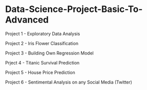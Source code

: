 # Data-Science-Project-Basic-To-Advanced
Project 1 - Exploratory Data Analysis

Project 2 - Iris Flower Classification

Project 3 - Building Own Regression Model

Prject 4 - Titanic Survival Prediction

Project 5  - House Price Prediction 

Project 6 - Sentimental Analysis on any Social Media (Twitter)
